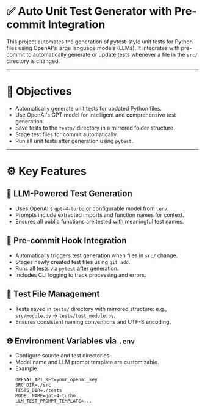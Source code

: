 # ✅ Auto Unit Test Generator with Pre-commit Integration

This project automates the generation of pytest-style unit tests for Python files using OpenAI's large language models (LLMs). It integrates with pre-commit to automatically generate or update tests whenever a file in the `src/` directory is changed.

---

# 🎯 Objectives

- Automatically generate unit tests for updated Python files.
- Use OpenAI's GPT model for intelligent and comprehensive test generation.
- Save tests to the `tests/` directory in a mirrored folder structure.
- Stage test files for commit automatically.
- Run all unit tests after generation using `pytest`.

---

# ⚙️ Key Features

## 🧠 LLM-Powered Test Generation
- Uses OpenAI's `gpt-4-turbo` or configurable model from `.env`.
- Prompts include extracted imports and function names for context.
- Ensures all public functions are tested with meaningful test names.

## 🧪 Pre-commit Hook Integration
- Automatically triggers test generation when files in `src/` change.
- Stages newly created test files using `git add`.
- Runs all tests via `pytest` after generation.
- Includes CLI logging to track processing and errors.

## 📁 Test File Management
- Tests saved in `tests/` directory with mirrored structure:
  e.g., `src/module.py` → `tests/test_module.py`.
- Ensures consistent naming conventions and UTF-8 encoding.

## 🌐 Environment Variables via `.env`
- Configure source and test directories.
- Model name and LLM prompt template are customizable.
- Example:
  ```env
  OPENAI_API_KEY=your_openai_key
  SRC_DIR=./src
  TESTS_DIR=./tests
  MODEL_NAME=gpt-4-turbo
  LLM_TEST_PROMPT_TEMPLATE=...